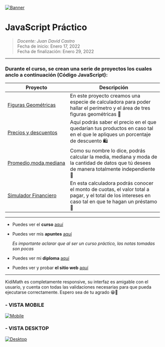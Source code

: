 [![Banner](https://developer.sabre.com/sites/default/files/2019-10/Picture4-1-1024x242_3.png "Banner")](https://developer.sabre.com/sites/default/files/2019-10/Picture4-1-1024x242_3.png "Banner")

# JavaScript Práctico

> *Docente:  Juan David Castro*
> <br>
> Fecha de inicio: Enero 17, 2022
> <br>
> Fecha de finalización: Enero 29, 2022

------------
### Durante el curso, se crean una serie de proyectos los cuales anclo a continuación (Código JavaScript):
| Proyecto | Descripción | 
| -- | -- |
| [Figuras Geométricas](https://github.com/ValenciaJCamilo/Platzi/blob/main/Curso%20Pr%C3%A1ctico%20de%20JavaScript/js/figuras.js "Figuras Geométricas") | En este proyecto creamos una especie de calculadora para poder hallar el perímetro y el área de tres figuras geométricas 📐 | 
| [Precios y descuentos](https://github.com/ValenciaJCamilo/Platzi/blob/main/Curso%20Pr%C3%A1ctico%20de%20JavaScript/js/descuentos.js "Precios y descuentos") | Aquí podrás saber el precio en el que quedarían tus productos en caso tal en el que le apliques un porcentaje de descuento 🛍️  | 
| [Promedio,moda,mediana](https://github.com/ValenciaJCamilo/Platzi/blob/main/Curso%20Pr%C3%A1ctico%20de%20JavaScript/js/estadistica.js "Promedio,moda,mediana") | Como su nombre lo dice, podrás calcular la media, mediana y moda de la cantidad de datos que tú desees de manera totalmente independiente 🔢| 
| [Simulador Financiero](https://github.com/ValenciaJCamilo/Platzi/blob/main/Curso%20Pr%C3%A1ctico%20de%20JavaScript/js/simulador-financiero.js "Simulador Financiero") | En esta calculadora podrás conocer el monto de cuotas, el valor total a pagar, y el total de los intereses en caso tal en que te hagan un préstamo🤑| 


------------

- Puedes ver el **curso** [aquí](https://platzi.com/clases/javascript-practico/ "aquí")

- Puedes ver mis **apuntes**  [aquí](https://steep-bridge-4be.notion.site/JavaScript-Pr-ctico-55addcc89eab400a8ddb18769ca6fdba "aquí") 

  *Es importante aclarar que al ser un curso práctico, las notas tomadas son pocas*

- Puedes ver mi **diploma** [aquí](https://platzi.com/p/Valenciajcamilo/course/2327-javascript-practico/diploma/detalle/ "aquí")

- Puedes ver  y probar **el sitio web** [aquí](https://valenciajcamilo.github.io/KidiMath/ "aquí")

------------
KidiMath es completamente responsive, su interfaz es amigable con el usuario, y cuenta con todas las validaciones necesarias para que pueda ejecutarse correctamente. Espero sea de tu agrado 😁🚀

### - VISTA MOBILE
[![Mobile](https://s3.us-west-2.amazonaws.com/secure.notion-static.com/59f04677-6802-4531-875f-1bb9b0606eb4/Mobile_-_Inicio.jpg?X-Amz-Algorithm=AWS4-HMAC-SHA256&X-Amz-Content-Sha256=UNSIGNED-PAYLOAD&X-Amz-Credential=AKIAT73L2G45EIPT3X45%2F20220129%2Fus-west-2%2Fs3%2Faws4_request&X-Amz-Date=20220129T125956Z&X-Amz-Expires=86400&X-Amz-Signature=fb74fb4e77bc8ad9e761429d2d86076f5505ca52df524c051aeefa272893db57&X-Amz-SignedHeaders=host&response-content-disposition=filename%20%3D%22Mobile%2520-%2520Inicio.jpg%22&x-id=GetObject "Mobile")](https://s3.us-west-2.amazonaws.com/secure.notion-static.com/59f04677-6802-4531-875f-1bb9b0606eb4/Mobile_-_Inicio.jpg?X-Amz-Algorithm=AWS4-HMAC-SHA256&X-Amz-Content-Sha256=UNSIGNED-PAYLOAD&X-Amz-Credential=AKIAT73L2G45EIPT3X45%2F20220129%2Fus-west-2%2Fs3%2Faws4_request&X-Amz-Date=20220129T125956Z&X-Amz-Expires=86400&X-Amz-Signature=fb74fb4e77bc8ad9e761429d2d86076f5505ca52df524c051aeefa272893db57&X-Amz-SignedHeaders=host&response-content-disposition=filename%20%3D%22Mobile%2520-%2520Inicio.jpg%22&x-id=GetObject "Mobile")
### - VISTA DESKTOP
[![Desktop](https://s3.us-west-2.amazonaws.com/secure.notion-static.com/ff4d0d02-28e2-4337-991b-65f35c83616f/PC_-_Inicio.png?X-Amz-Algorithm=AWS4-HMAC-SHA256&X-Amz-Content-Sha256=UNSIGNED-PAYLOAD&X-Amz-Credential=AKIAT73L2G45EIPT3X45%2F20220129%2Fus-west-2%2Fs3%2Faws4_request&X-Amz-Date=20220129T130513Z&X-Amz-Expires=86400&X-Amz-Signature=0063eb083cb204a9151232fd0b55900274cc061fd181f2b5227fde1e606b0bd0&X-Amz-SignedHeaders=host&response-content-disposition=filename%20%3D%22PC%2520-%2520Inicio.png%22&x-id=GetObject "Desktop")](https://s3.us-west-2.amazonaws.com/secure.notion-static.com/ff4d0d02-28e2-4337-991b-65f35c83616f/PC_-_Inicio.png?X-Amz-Algorithm=AWS4-HMAC-SHA256&X-Amz-Content-Sha256=UNSIGNED-PAYLOAD&X-Amz-Credential=AKIAT73L2G45EIPT3X45%2F20220129%2Fus-west-2%2Fs3%2Faws4_request&X-Amz-Date=20220129T130513Z&X-Amz-Expires=86400&X-Amz-Signature=0063eb083cb204a9151232fd0b55900274cc061fd181f2b5227fde1e606b0bd0&X-Amz-SignedHeaders=host&response-content-disposition=filename%20%3D%22PC%2520-%2520Inicio.png%22&x-id=GetObject "Desktop")
